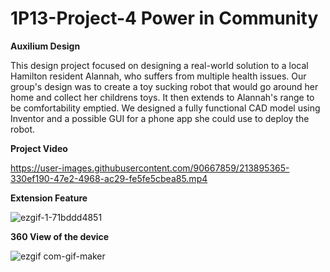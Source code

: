 # 1P13-Project-4 Power in Community
**Auxilium Design**

This design project focused on designing a real-world solution to a local Hamilton resident Alannah, who suffers from multiple health issues. Our group's design was to create a toy sucking robot that would go around her home and collect her childrens toys. It then extends to Alannah's range to be comfortability emptied. We designed a fully functional CAD model using Inventor and a possible GUI for a phone app she could use to deploy the robot.

**Project Video**


https://user-images.githubusercontent.com/90667859/213895365-330ef190-47e2-4968-ac29-fe5fe5cbea85.mp4


**Extension Feature**


![ezgif-1-71bddd4851](https://user-images.githubusercontent.com/90667859/213902726-6bd4a2ae-61cc-4f8e-bdff-f40ea1331e26.gif)



**360 View of the device**



![ezgif com-gif-maker](https://user-images.githubusercontent.com/90667859/213902775-4ea1796a-435a-4017-a45e-7b508c52ac2f.gif)
